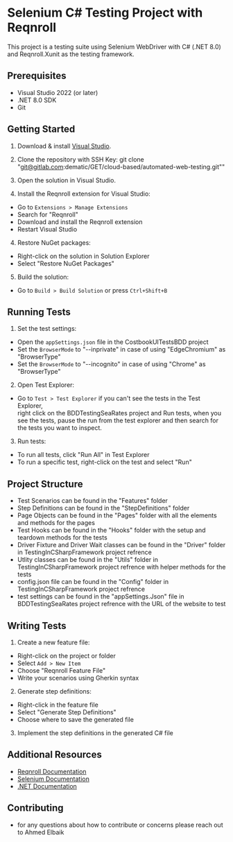 # Selenium C# Testing Project with Reqnroll

This project is a testing suite using Selenium WebDriver with C# (.NET 8.0) and Reqnroll.Xunit as the testing framework.

## Prerequisites

- Visual Studio 2022 (or later)
- .NET 8.0 SDK
- Git

## Getting Started

1. Download & install [Visual Studio](https://visualstudio.microsoft.com/downloads/).
2. Clone the repository with SSH Key: git clone "git@gitlab.com:dematic/GET/cloud-based/automated-web-testing.git""
3. Open the solution in Visual Studio.
 

3. Install the Reqnroll extension for Visual Studio:
- Go to `Extensions > Manage Extensions`
- Search for "Reqnroll"
- Download and install the Reqnroll extension
- Restart Visual Studio

4. Restore NuGet packages:
- Right-click on the solution in Solution Explorer
- Select "Restore NuGet Packages"

5. Build the solution:
- Go to `Build > Build Solution` or press `Ctrl+Shift+B`

## Running Tests

1. Set the test settings:
- Open the `appSettings.json` file in the CostbookUITestsBDD project
- Set the `BrowserMode` to "--inprivate" in case of using "EdgeChromium" as "BrowserType"
- Set the `BrowserMode` to "--incognito" in case of using "Chrome" as "BrowserType"

2. Open Test Explorer:
- Go to `Test > Test Explorer` if you can't see the tests in the Test Explorer,				
right click on the BDDTestingSeaRates project and Run tests, when you see the tests, pause the run from the test explorer and then 
search for the tests you want to inspect.

3. Run tests:
- To run all tests, click "Run All" in Test Explorer
- To run a specific test, right-click on the test and select "Run"

## Project Structure

- Test Scenarios can be found in the "Features" folder
- Step Definitions can be found in the "StepDefinitions" folder
- Page Objects can be found in the "Pages" folder with all the elements and methods for the pages
- Test Hooks can be found in the "Hooks" folder with the setup and teardown methods for the tests
- Driver Fixture and Driver Wait classes can be found in the "Driver" folder in TestingInCSharpFramework project refrence
- Utlity classes can be found in the "Utils" folder in TestingInCSharpFramework project refrence with helper methods for the tests
- config.json file can be found in the "Config" folder in TestingInCSharpFramework project refrence
- test settings can be found in the "appSettings.Json" file in BDDTestingSeaRates project refrence with the URL of the website to test

## Writing Tests

1. Create a new feature file:
- Right-click on the project or folder
- Select `Add > New Item`
- Choose "Reqnroll Feature File"
- Write your scenarios using Gherkin syntax

2. Generate step definitions:
- Right-click in the feature file
- Select "Generate Step Definitions"
- Choose where to save the generated file

3. Implement the step definitions in the generated C# file

## Additional Resources

- [Reqnroll Documentation](https://docs.specflow.org/projects/reqnroll/en/latest/)
- [Selenium Documentation](https://www.selenium.dev/documentation/)
- [.NET Documentation](https://docs.microsoft.com/en-us/dotnet/)

## Contributing

- for any questions about how to contribute or concerns please reach out to Ahmed Elbaik

```